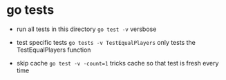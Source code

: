 # go tests

- run all tests in this directory
  `go test -v` versbose

- test specific tests
  `go tests -v TestEqualPlayers` only tests the TestEqualPlayers function

- skip cache
  `go test -v -count=1` tricks cache so that test is fresh every time
